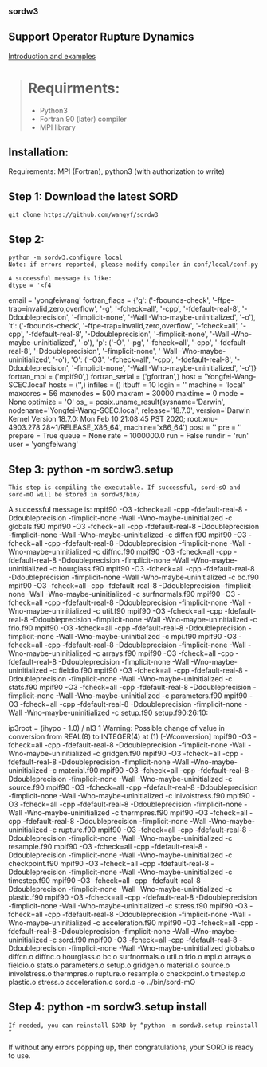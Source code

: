 ### sordw3
## Support Operator Rupture Dynamics


[Introduction and examples](https://wangyf.github.io/software/)


> # Requirments:
> - Python3
> - Fortran 90 (later) compiler 
> - MPI library


## Installation:

Requirements:	 MPI (Fortran), python3 (with authorization to write)  

## Step 1: Download the latest SORD 
	git clone https://github.com/wangyf/sordw3

## Step 2: 
	python -m sordw3.configure local
	Note: if errors reported, please modify compiler in conf/local/conf.py

	A successful message is like: 
	dtype = '<f4'
email = 'yongfeiwang'
fortran_flags = {'g': ('-fbounds-check', '-ffpe-trap=invalid,zero,overflow', '-g', '-fcheck=all', '-cpp', '-fdefault-real-8', '-Ddoubleprecision', '-fimplicit-none', '-Wall -Wno-maybe-uninitialized', '-o'), 't': ('-fbounds-check', '-ffpe-trap=invalid,zero,overflow', '-fcheck=all', '-cpp', '-fdefault-real-8', '-Ddoubleprecision', '-fimplicit-none', '-Wall -Wno-maybe-uninitialized', '-o'), 'p': ('-O', '-pg', '-fcheck=all', '-cpp', '-fdefault-real-8', '-Ddoubleprecision', '-fimplicit-none', '-Wall -Wno-maybe-uninitialized', '-o'), 'O': ('-O3', '-fcheck=all', '-cpp', '-fdefault-real-8', '-Ddoubleprecision', '-fimplicit-none', '-Wall -Wno-maybe-uninitialized', '-o')}
fortran_mpi = ('mpif90',)
fortran_serial = ('gfortran',)
host = 'Yongfei-Wang-SCEC.local'
hosts = ('',)
infiles = ()
itbuff = 10
login = ''
machine = 'local'
maxcores = 56
maxnodes = 500
maxram = 30000
maxtime = 0
mode = None
optimize = 'O'
os_ = posix.uname_result(sysname='Darwin', nodename='Yongfei-Wang-SCEC.local', release='18.7.0', version='Darwin Kernel Version 18.7.0: Mon Feb 10 21:08:45 PST 2020; root:xnu-4903.278.28~1/RELEASE_X86_64', machine='x86_64')
post = ''
pre = ''
prepare = True
queue = None
rate = 1000000.0
run = False
rundir = 'run'
user = 'yongfeiwang'

## Step 3: python -m sordw3.setup
	This step is compiling the executable. If successful, sord-sO and sord-mO will be stored in sordw3/bin/

A successful message is:
mpif90 -O3 -fcheck=all -cpp -fdefault-real-8 -Ddoubleprecision -fimplicit-none -Wall -Wno-maybe-uninitialized -c globals.f90
mpif90 -O3 -fcheck=all -cpp -fdefault-real-8 -Ddoubleprecision -fimplicit-none -Wall -Wno-maybe-uninitialized -c diffcn.f90
mpif90 -O3 -fcheck=all -cpp -fdefault-real-8 -Ddoubleprecision -fimplicit-none -Wall -Wno-maybe-uninitialized -c diffnc.f90
mpif90 -O3 -fcheck=all -cpp -fdefault-real-8 -Ddoubleprecision -fimplicit-none -Wall -Wno-maybe-uninitialized -c hourglass.f90
mpif90 -O3 -fcheck=all -cpp -fdefault-real-8 -Ddoubleprecision -fimplicit-none -Wall -Wno-maybe-uninitialized -c bc.f90
mpif90 -O3 -fcheck=all -cpp -fdefault-real-8 -Ddoubleprecision -fimplicit-none -Wall -Wno-maybe-uninitialized -c surfnormals.f90
mpif90 -O3 -fcheck=all -cpp -fdefault-real-8 -Ddoubleprecision -fimplicit-none -Wall -Wno-maybe-uninitialized -c util.f90
mpif90 -O3 -fcheck=all -cpp -fdefault-real-8 -Ddoubleprecision -fimplicit-none -Wall -Wno-maybe-uninitialized -c frio.f90
mpif90 -O3 -fcheck=all -cpp -fdefault-real-8 -Ddoubleprecision -fimplicit-none -Wall -Wno-maybe-uninitialized -c mpi.f90
mpif90 -O3 -fcheck=all -cpp -fdefault-real-8 -Ddoubleprecision -fimplicit-none -Wall -Wno-maybe-uninitialized -c arrays.f90
mpif90 -O3 -fcheck=all -cpp -fdefault-real-8 -Ddoubleprecision -fimplicit-none -Wall -Wno-maybe-uninitialized -c fieldio.f90
mpif90 -O3 -fcheck=all -cpp -fdefault-real-8 -Ddoubleprecision -fimplicit-none -Wall -Wno-maybe-uninitialized -c stats.f90
mpif90 -O3 -fcheck=all -cpp -fdefault-real-8 -Ddoubleprecision -fimplicit-none -Wall -Wno-maybe-uninitialized -c parameters.f90
mpif90 -O3 -fcheck=all -cpp -fdefault-real-8 -Ddoubleprecision -fimplicit-none -Wall -Wno-maybe-uninitialized -c setup.f90
setup.f90:26:10:
 
 ip3root = (ihypo - 1.0) / nl3
          1
Warning: Possible change of value in conversion from REAL(8) to INTEGER(4) at (1) [-Wconversion]
mpif90 -O3 -fcheck=all -cpp -fdefault-real-8 -Ddoubleprecision -fimplicit-none -Wall -Wno-maybe-uninitialized -c gridgen.f90
mpif90 -O3 -fcheck=all -cpp -fdefault-real-8 -Ddoubleprecision -fimplicit-none -Wall -Wno-maybe-uninitialized -c material.f90
mpif90 -O3 -fcheck=all -cpp -fdefault-real-8 -Ddoubleprecision -fimplicit-none -Wall -Wno-maybe-uninitialized -c source.f90
mpif90 -O3 -fcheck=all -cpp -fdefault-real-8 -Ddoubleprecision -fimplicit-none -Wall -Wno-maybe-uninitialized -c inivolstress.f90
mpif90 -O3 -fcheck=all -cpp -fdefault-real-8 -Ddoubleprecision -fimplicit-none -Wall -Wno-maybe-uninitialized -c thermpres.f90
mpif90 -O3 -fcheck=all -cpp -fdefault-real-8 -Ddoubleprecision -fimplicit-none -Wall -Wno-maybe-uninitialized -c rupture.f90
mpif90 -O3 -fcheck=all -cpp -fdefault-real-8 -Ddoubleprecision -fimplicit-none -Wall -Wno-maybe-uninitialized -c resample.f90
mpif90 -O3 -fcheck=all -cpp -fdefault-real-8 -Ddoubleprecision -fimplicit-none -Wall -Wno-maybe-uninitialized -c checkpoint.f90
mpif90 -O3 -fcheck=all -cpp -fdefault-real-8 -Ddoubleprecision -fimplicit-none -Wall -Wno-maybe-uninitialized -c timestep.f90
mpif90 -O3 -fcheck=all -cpp -fdefault-real-8 -Ddoubleprecision -fimplicit-none -Wall -Wno-maybe-uninitialized -c plastic.f90
mpif90 -O3 -fcheck=all -cpp -fdefault-real-8 -Ddoubleprecision -fimplicit-none -Wall -Wno-maybe-uninitialized -c stress.f90
mpif90 -O3 -fcheck=all -cpp -fdefault-real-8 -Ddoubleprecision -fimplicit-none -Wall -Wno-maybe-uninitialized -c acceleration.f90
mpif90 -O3 -fcheck=all -cpp -fdefault-real-8 -Ddoubleprecision -fimplicit-none -Wall -Wno-maybe-uninitialized -c sord.f90
mpif90 -O3 -fcheck=all -cpp -fdefault-real-8 -Ddoubleprecision -fimplicit-none -Wall -Wno-maybe-uninitialized globals.o diffcn.o diffnc.o hourglass.o bc.o surfnormals.o util.o frio.o mpi.o arrays.o fieldio.o stats.o parameters.o setup.o gridgen.o material.o source.o inivolstress.o thermpres.o rupture.o resample.o checkpoint.o timestep.o plastic.o stress.o acceleration.o sord.o -o ../bin/sord-mO

## Step 4: python -m sordw3.setup install 
	If needed, you can reinstall SORD by “python -m sordw3.setup reinstall ”

If without any errors popping up, then congratulations, your SORD is ready to use.


